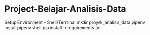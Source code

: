 # Project-Belajar-Analisis-Data
Setup Environment - Shell/Terminal
mkdir proyek_analisis_data
pipenv install
pipenv shell
pip install -r requirements.txt
